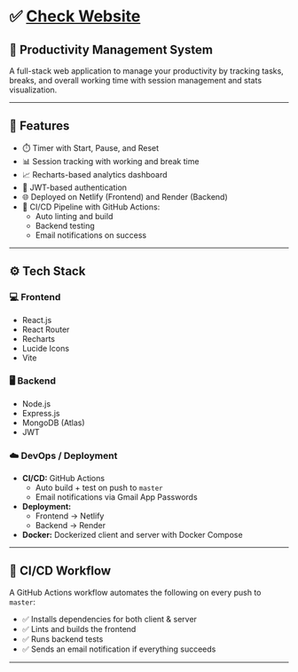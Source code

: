 # ✅ [Check Website](https://productivitymanagementsystem.netlify.app/)

## 📌 Productivity Management System

A full-stack web application to manage your productivity by tracking tasks, breaks, and overall working time with session management and stats visualization.

---

## 🚀 Features

- ⏱️ Timer with Start, Pause, and Reset
- 📊 Session tracking with working and break time
- 📈 Recharts-based analytics dashboard
- 🔐 JWT-based authentication
- 🌐 Deployed on Netlify (Frontend) and Render (Backend)
- 🔁 CI/CD Pipeline with GitHub Actions:
  - Auto linting and build
  - Backend testing
  - Email notifications on success

---

## ⚙️ Tech Stack

### 💻 Frontend
- React.js
- React Router
- Recharts
- Lucide Icons
- Vite

### 🖥️ Backend
- Node.js
- Express.js
- MongoDB (Atlas)
- JWT

### ☁️ DevOps / Deployment
- **CI/CD:** GitHub Actions
  - Auto build + test on push to `master`
  - Email notifications via Gmail App Passwords
- **Deployment:** 
  - Frontend → Netlify
  - Backend → Render
- **Docker:** Dockerized client and server with Docker Compose

---

## 🔄 CI/CD Workflow

A GitHub Actions workflow automates the following on every push to `master`:

- ✅ Installs dependencies for both client & server
- ✅ Lints and builds the frontend
- ✅ Runs backend tests
- ✅ Sends an email notification if everything succeeds  


---

